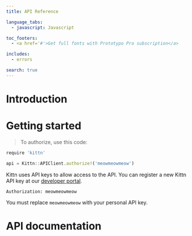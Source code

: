 ```yaml
---
title: API Reference

language_tabs:
  - javascript: Javascript

toc_footers:
  - <a href='#'>Get full fonts with Prototypo Pro subscription</a>

includes:
  - errors

search: true
---
```


# Introduction

# Getting started

> To authorize, use this code:

```javascript
require 'kittn'

api = Kittn::APIClient.authorize!('meowmeowmeow')
```

Kittn uses API keys to allow access to the API. You can register a new Kittn API key at our [developer portal](http://example.com/developers).

`Authorization: meowmeowmeow`

<aside class="notice">
You must replace <code>meowmeowmeow</code> with your personal API key.
</aside>

# API documentation
